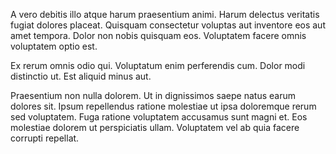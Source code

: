 A vero debitis illo atque harum praesentium animi. Harum delectus veritatis fugiat dolores placeat. Quisquam consectetur voluptas aut inventore eos aut amet tempora. Dolor non nobis quisquam eos. Voluptatem facere omnis voluptatem optio est.
 Ex rerum omnis odio qui. Voluptatum enim perferendis cum. Dolor modi distinctio ut. Est aliquid minus aut.
 Praesentium non nulla dolorem. Ut in dignissimos saepe natus earum dolores sit. Ipsum repellendus ratione molestiae ut ipsa doloremque rerum sed voluptatem. Fuga ratione voluptatem accusamus sunt magni et. Eos molestiae dolorem ut perspiciatis ullam. Voluptatem vel ab quia facere corrupti repellat.